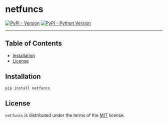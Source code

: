 # netfuncs

[![PyPI - Version](https://img.shields.io/pypi/v/netfuncs.svg)](https://pypi.org/project/netfuncs)
[![PyPI - Python Version](https://img.shields.io/pypi/pyversions/netfuncs.svg)](https://pypi.org/project/netfuncs)

-----

## Table of Contents

- [Installation](#installation)
- [License](#license)

## Installation

```console
pip install netfuncs
```

## License

`netfuncs` is distributed under the terms of the [MIT](https://spdx.org/licenses/MIT.html) license.
